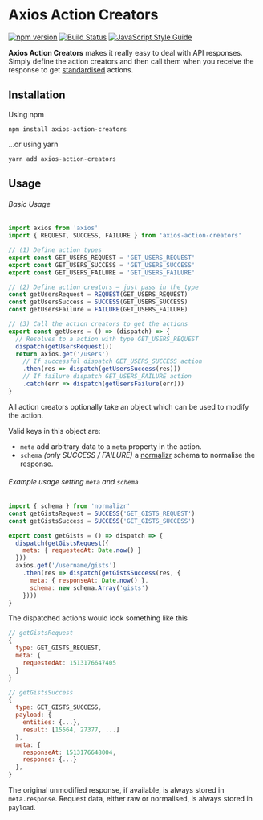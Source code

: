 # Axios Action Creators

[![npm version](https://img.shields.io/npm/v/axios-action-creators.svg?style=flat-square)](https://badge.fury.io/js/axios-action-creators)
[![Build Status](https://travis-ci.org/benjaminhadfield/axios-action-creators.svg?branch=master)](https://travis-ci.org/benjaminhadfield/axios-action-creators)
[![JavaScript Style Guide](https://img.shields.io/badge/code_style-standard-brightgreen.svg)](https://standardjs.com)

**Axios Action Creators** makes it really easy to deal with API responses.
Simply define the action creators and then call them when you receive the response to get [standardised](https://github.com/acdlite/flux-standard-action) actions.

## Installation

Using npm
```
npm install axios-action-creators
```

...or using yarn
```
yarn add axios-action-creators
```

## Usage

###### Basic Usage

```js
import axios from 'axios'
import { REQUEST, SUCCESS, FAILURE } from 'axios-action-creators'

// (1) Define action types
export const GET_USERS_REQUEST = 'GET_USERS_REQUEST'
export const GET_USERS_SUCCESS = 'GET_USERS_SUCCESS'
export const GET_USERS_FAILURE = 'GET_USERS_FAILURE'

// (2) Define action creators – just pass in the type
const getUsersRequest = REQUEST(GET_USERS_REQUEST)
const getUsersSuccess = SUCCESS(GET_USERS_SUCCESS)
const getUsersFailure = FAILURE(GET_USERS_FAILURE)

// (3) Call the action creators to get the actions
export const getUsers = () => (dispatch) => {
  // Resolves to a action with type GET_USERS_REQUEST
  dispatch(getUsersRequest())
  return axios.get('/users')
    // If successful dispatch GET_USERS_SUCCESS action
    .then(res => dispatch(getUsersSuccess(res)))
    // If failure dispatch GET_USERS_FAILURE action
    .catch(err => dispatch(getUsersFailure(err)))
}
```

All action creators optionally take an object which can be used to modify the action.

Valid keys in this object are:
 - `meta` add arbitrary data to a `meta` property in the action.
 - `schema` _(only SUCCESS / FAILURE)_ a [normalizr](https://github.com/paularmstrong/normalizr) schema to normalise the response.

###### Example usage setting `meta` and `schema`

```js
import { schema } from 'normalizr'
const getGistsRequest = SUCCESS('GET_GISTS_REQUEST')
const getGistsSuccess = SUCCESS('GET_GISTS_SUCCESS')

export const getGists = () => dispatch => {
  dispatch(getGistsRequest({
    meta: { requestedAt: Date.now() }
  }))
  axios.get('/username/gists')
    .then(res => dispatch(getGistsSuccess(res, {
      meta: { responseAt: Date.now() },
      schema: new schema.Array('gists')
    })))
}
```

The dispatched actions would look something like this

```js
// getGistsRequest
{
  type: GET_GISTS_REQUEST,
  meta: {
    requestedAt: 1513176647405
  }
}

// getGistsSuccess
{
  type: GET_GISTS_SUCCESS,
  payload: {
    entities: {...},
    result: [15564, 27377, ...]
  },
  meta: {
    responseAt: 1513176648004,
    response: {...}
  },
}
```

The original unmodified response, if available, is always stored in `meta.response`.
Request data, either raw or normalised, is always stored in `payload`.
